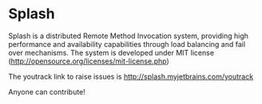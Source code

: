 Splash
======
Splash is a distributed Remote Method Invocation system, providing high performance and availability capabilities through load balancing and fail over mechanisms.
The system is developed under MIT license (http://opensource.org/licenses/mit-license.php) 

The youtrack link to raise issues is http://splash.myjetbrains.com/youtrack

Anyone can contribute!
